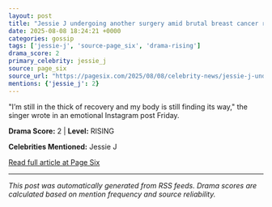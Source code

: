 ```yaml
---
layout: post
title: "Jessie J undergoing another surgery amid brutal breast cancer recovery"
date: 2025-08-08 18:24:21 +0000
categories: gossip
tags: ['jessie-j', 'source-page_six', 'drama-rising']
drama_score: 2
primary_celebrity: jessie_j
source: page_six
source_url: "https://pagesix.com/2025/08/08/celebrity-news/jessie-j-undergoing-another-surgery-amid-brutal-breast-cancer-recovery/"
mentions: {'jessie_j': 2}
---
```


"I’m still in the thick of recovery and my body is still finding its way," the singer wrote in an emotional Instagram post Friday.

**Drama Score:** 2 | **Level:** RISING

**Celebrities Mentioned:** Jessie J

[Read full article at Page Six](https://pagesix.com/2025/08/08/celebrity-news/jessie-j-undergoing-another-surgery-amid-brutal-breast-cancer-recovery/)

---
*This post was automatically generated from RSS feeds. Drama scores are calculated based on mention frequency and source reliability.*
